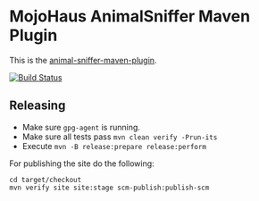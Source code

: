 # MojoHaus AnimalSniffer Maven Plugin

This is the [animal-sniffer-maven-plugin](http://www.mojohaus.org/animal-sniffer-maven-plugin/).
 
[![Build Status](https://travis-ci.org/mojohaus/animal-sniffer-maven-plugin.svg?branch=master)](https://travis-ci.org/mojohaus/animal-sniffer-maven-plugin)

## Releasing

* Make sure `gpg-agent` is running.
* Make sure all tests pass `mvn clean verify -Prun-its`
* Execute `mvn -B release:prepare release:perform`

For publishing the site do the following:

```
cd target/checkout
mvn verify site site:stage scm-publish:publish-scm
```
